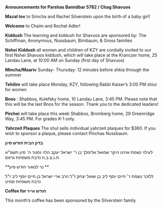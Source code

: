 **Announcements for Parshas Bamidbar 5782 / Chag Shavuos** 

**Mazal tov** to Simcha and Rachel Silverstein upon the birth of a baby girl!

**Welcome** to Chaim and Rochel Adler!

**Kiddush** The learning and kiddush for Shavuos are sponsored by: The Schiffman, Anonymous, Nussbaum, Birnbaum, & Gross families

**Nshei Kiddush** all women and children of KZY are cordially invited to our first Nshei Shavuos kiddush,
which will take place at the Kranczer home, 25 Landau Lane, at 10:00 AM on Sunday
(first day of Shavuos)

**Mincha/Maariv** Sunday- Thursday: 12 minutes before shkia through the summer

**Tehilim** will take place Monday, KZY, following Rabbi Kaiser’s 3:00 PM shiur for women

**Bnos** : Shabbos, Kulefsky home, 10 Landau Lane, 3:45 PM. Please note that this will be
the last Bnos for the season. Thank you to the dedicated leaders!

**Pirchei** will take place this week Shabbos, Bromberg home, 29 Greenridge Way, 3:45 PM. For grades K-1 only.

**Yahrzeit Plaques** The shul sells individual yahrzeit plaques for $360. If you wish to sponsor a plaque, please contact Pinchas Nussbaum.

**בדק הבית חודש סיון**

לעילוי נשמת אחינו היקר
שמואל אלימלך בן ר' ישראל יעקב הלוי
נפטר ה' סיון תשפ"א
ת.נ.צ.ב.ה
נדבת משפחת גראס

**נר למאור
חודש סיון
** 

ללזכר נשמת
ר' חיים יוסף ליב בן שאול יצחק ז"ל
הרב ארי ישראל בן חיים יוסף ליב ז"ל
נדבת משפחת סמיט

**Coffee for חודש אייר**  

This month’s coffee has been
sponsored by the Silverstein family

